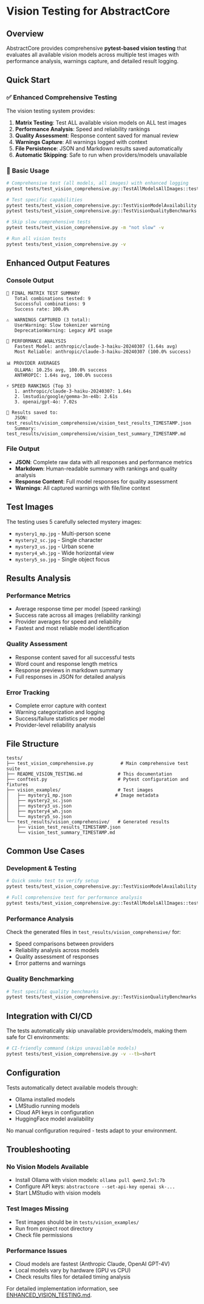 # Vision Testing for AbstractCore

## Overview

AbstractCore provides comprehensive **pytest-based vision testing** that evaluates all available vision models across multiple test images with performance analysis, warnings capture, and detailed result logging.

## Quick Start

### ✅ **Enhanced Comprehensive Testing**

The vision testing system provides:

1. **Matrix Testing**: Test ALL available vision models on ALL test images
2. **Performance Analysis**: Speed and reliability rankings
3. **Quality Assessment**: Response content saved for manual review
4. **Warnings Capture**: All warnings logged with context
5. **File Persistence**: JSON and Markdown results saved automatically
6. **Automatic Skipping**: Safe to run when providers/models unavailable

### 🚀 **Basic Usage**

```bash
# Comprehensive test (all models, all images) with enhanced logging
pytest tests/test_vision_comprehensive.py::TestAllModelsAllImages::test_all_available_models_all_images -s

# Test specific capabilities
pytest tests/test_vision_comprehensive.py::TestVisionModelAvailability -v
pytest tests/test_vision_comprehensive.py::TestVisionQualityBenchmarks -v

# Skip slow comprehensive tests
pytest tests/test_vision_comprehensive.py -m "not slow" -v

# Run all vision tests
pytest tests/test_vision_comprehensive.py -v
```

## Enhanced Output Features

### **Console Output**
```
🎯 FINAL MATRIX TEST SUMMARY
   Total combinations tested: 9
   Successful combinations: 9
   Success rate: 100.0%

⚠️  WARNINGS CAPTURED (3 total):
   UserWarning: Slow tokenizer warning
   DeprecationWarning: Legacy API usage

🚀 PERFORMANCE ANALYSIS
   Fastest Model: anthropic/claude-3-haiku-20240307 (1.64s avg)
   Most Reliable: anthropic/claude-3-haiku-20240307 (100.0% success)

📊 PROVIDER AVERAGES
   OLLAMA: 10.25s avg, 100.0% success
   ANTHROPIC: 1.64s avg, 100.0% success

⚡ SPEED RANKINGS (Top 3)
   1. anthropic/claude-3-haiku-20240307: 1.64s
   2. lmstudio/google/gemma-3n-e4b: 2.61s
   3. openai/gpt-4o: 7.02s

📁 Results saved to:
   JSON: test_results/vision_comprehensive/vision_test_results_TIMESTAMP.json
   Summary: test_results/vision_comprehensive/vision_test_summary_TIMESTAMP.md
```

### **File Output**
- **JSON**: Complete raw data with all responses and performance metrics
- **Markdown**: Human-readable summary with rankings and quality analysis
- **Response Content**: Full model responses for quality assessment
- **Warnings**: All captured warnings with file/line context

## Test Images

The testing uses 5 carefully selected mystery images:
- `mystery1_mp.jpg` - Multi-person scene
- `mystery2_sc.jpg` - Single character
- `mystery3_us.jpg` - Urban scene
- `mystery4_wh.jpg` - Wide horizontal view
- `mystery5_so.jpg` - Single object focus

## Results Analysis

### **Performance Metrics**
- Average response time per model (speed ranking)
- Success rate across all images (reliability ranking)
- Provider averages for speed and reliability
- Fastest and most reliable model identification

### **Quality Assessment**
- Response content saved for all successful tests
- Word count and response length metrics
- Response previews in markdown summary
- Full responses in JSON for detailed analysis

### **Error Tracking**
- Complete error capture with context
- Warning categorization and logging
- Success/failure statistics per model
- Provider-level reliability analysis

## File Structure

```
tests/
├── test_vision_comprehensive.py          # Main comprehensive test suite
├── README_VISION_TESTING.md             # This documentation
├── conftest.py                          # Pytest configuration and fixtures
├── vision_examples/                     # Test images
│   ├── mystery1_mp.json                # Image metadata
│   ├── mystery2_sc.json
│   ├── mystery3_us.json
│   ├── mystery4_wh.json
│   └── mystery5_so.json
└── test_results/vision_comprehensive/   # Generated results
    ├── vision_test_results_TIMESTAMP.json
    └── vision_test_summary_TIMESTAMP.md
```

## Common Use Cases

### **Development & Testing**
```bash
# Quick smoke test to verify setup
pytest tests/test_vision_comprehensive.py::TestVisionModelAvailability -v

# Full comprehensive test for performance analysis
pytest tests/test_vision_comprehensive.py::TestAllModelsAllImages::test_all_available_models_all_images -s
```

### **Performance Analysis**
Check the generated files in `test_results/vision_comprehensive/` for:
- Speed comparisons between providers
- Reliability analysis across models
- Quality assessment of responses
- Error patterns and warnings

### **Quality Benchmarking**
```bash
# Test specific quality benchmarks
pytest tests/test_vision_comprehensive.py::TestVisionQualityBenchmarks -v
```

## Integration with CI/CD

The tests automatically skip unavailable providers/models, making them safe for CI environments:

```bash
# CI-friendly command (skips unavailable models)
pytest tests/test_vision_comprehensive.py -v --tb=short
```

## Configuration

Tests automatically detect available models through:
- Ollama installed models
- LMStudio running models
- Cloud API keys in configuration
- HuggingFace model availability

No manual configuration required - tests adapt to your environment.

## Troubleshooting

### **No Vision Models Available**
- Install Ollama with vision models: `ollama pull qwen2.5vl:7b`
- Configure API keys: `abstractcore --set-api-key openai sk-...`
- Start LMStudio with vision models

### **Test Images Missing**
- Test images should be in `tests/vision_examples/`
- Run from project root directory
- Check file permissions

### **Performance Issues**
- Cloud models are fastest (Anthropic Claude, OpenAI GPT-4V)
- Local models vary by hardware (GPU vs CPU)
- Check results files for detailed timing analysis

For detailed implementation information, see [ENHANCED_VISION_TESTING.md](../ENHANCED_VISION_TESTING.md).